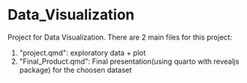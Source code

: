 # Data_Visualization
Project for Data Visualization. 
There are 2 main files for this project: 
1. "project.qmd": exploratory data + plot
2. "Final_Product.qmd": Final presentation(using quarto with revealjs package) for the choosen dataset 
